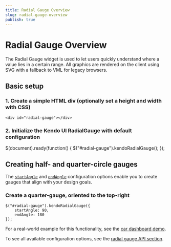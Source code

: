 ```yaml
---
title: Radial Gauge Overview
slug: radial-gauge-overview
publish: true
---
```


# Radial Gauge Overview

The Radial Gauge widget is used to let users quickly understand where a value lies in a certain range.
All graphics are rendered on the client using SVG with a fallback to VML for legacy browsers.


## Basic setup

### 1\. Create a simple HTML div (optionally set a height and width with CSS)

    <div id="radial-gauge"></div>

### 2\. Initialize the Kendo UI RadialGauge with default configuration

   $(document).ready(function() {
       $("#radial-gauge").kendoRadialGauge();
   });

## Creating half- and quarter-circle gauges

The [`startAngle`](/api/dataviz/radialgauge#scale.startAngle) and
[`endAngle`](/api/dataviz/radialgauge#scale.endAngle) configuration options
enable you to create gauges that align with your design goals.

### Create a quarter-gauge, oriented to the top-right

    $("#radial-gauge").kendoRadialGauge({
        startAngle: 90,
        endAngle: 180
    });

For a real-world example for this functionality, see the [car dashboard demo](http://demos.kendoui.com/dataviz/dashboards/car-dashboard.html).

To see all available configuration options, see the [radial gauge API section](/api/dataviz/radialgauge).

